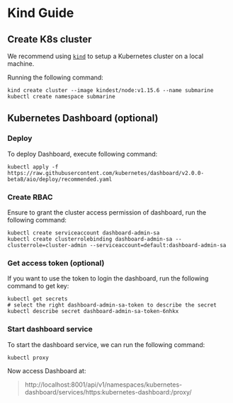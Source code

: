 <!--
Licensed to the Apache Software Foundation (ASF) under one
or more contributor license agreements.  See the NOTICE file
distributed with this work for additional information
regarding copyright ownership.  The ASF licenses this file
to you under the Apache License, Version 2.0 (the
"License"); you may not use this file except in compliance
with the License.  You may obtain a copy of the License at

  http://www.apache.org/licenses/LICENSE-2.0

Unless required by applicable law or agreed to in writing,
software distributed under the License is distributed on an
"AS IS" BASIS, WITHOUT WARRANTIES OR CONDITIONS OF ANY
KIND, either express or implied.  See the License for the
specific language governing permissions and limitations
under the License.
-->

# Kind Guide

## Create K8s cluster
We recommend using [`kind`](https://kind.sigs.k8s.io/) to setup a Kubernetes cluster on a local machine.

Running the following command:
```
kind create cluster --image kindest/node:v1.15.6 --name submarine
kubectl create namespace submarine
```

## Kubernetes Dashboard (optional)

### Deploy
To deploy Dashboard, execute following command:
```
kubectl apply -f https://raw.githubusercontent.com/kubernetes/dashboard/v2.0.0-beta8/aio/deploy/recommended.yaml
```

### Create RBAC
Ensure to grant the cluster access permission of dashboard, run the following command:
```
kubectl create serviceaccount dashboard-admin-sa
kubectl create clusterrolebinding dashboard-admin-sa --clusterrole=cluster-admin --serviceaccount=default:dashboard-admin-sa
```

### Get access token (optional)
If you want to use the token to login the dashboard, run the following command to get key:
```
kubectl get secrets
# select the right dashboard-admin-sa-token to describe the secret
kubectl describe secret dashboard-admin-sa-token-6nhkx
```

### Start dashboard service
To start the dashboard service, we can run the following command:
```
kubectl proxy
```

Now access Dashboard at:
> http://localhost:8001/api/v1/namespaces/kubernetes-dashboard/services/https:kubernetes-dashboard:/proxy/
